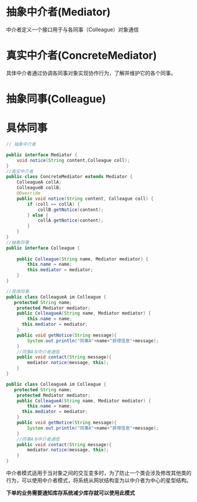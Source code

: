 # 抽象中介者(Mediator)  

中介者定义一个接口用于与各同事（Colleague）对象通信   

# 真实中介者(ConcreteMediator)  

具体中介者通过协调各同事对象实现协作行为，了解并维护它的各个同事。  

# 抽象同事(Colleague)   

# 具体同事  

``` JAVA  
// 抽象中介者  

public interface Mediator {
	void notice(String content,Colleague coll);
}   
//真实中介者  
public class ConcreteMediator extends Mediator {
    ColleagueA collA;
    ColleagueB collB;
    @Override
    public void notice(String content, Colleague coll) {
        if (coll == collA) {
            collB.getNotice(content);
        } else {
            collA.getNotice(content);
        }
    }
}     
//抽象同事  
public interface Colleague {
    
    public Colleague(String name, Mediator mediator) {
        this.name = name;
        this.mediator = mediator;
    }
}

//具体同事  
public class ColleagueA im Colleague {
   protected String name;
    protected Mediator mediator;
    public ColleagueA(String name, Mediator mediator) {
        this.name = name;
      this.mediator = mediator;
    }
    public void getNotice(String message){
        System.out.println("同事A"+name+"获得信息"+message);
    }
    //同事A与中介者通信
    public void contact(String message){
        mediator.notice(message, this);
    }
}

public class ColleagueA im Colleague {
   protected String name;
    protected Mediator mediator;
    public ColleagueA(String name, Mediator mediator) {
        this.name = name;
      this.mediator = mediator;
    }
    public void getNotice(String message){
        System.out.println("同事A"+name+"获得信息"+message);
    }
    //同事A与中介者通信
    public void contact(String message){
        mediator.notice(message, this);
    }
}


```



中介者模式适用于当对象之间的交互变多时，为了防止一个类会涉及修改其他类的行为，可以使用中介者模式，将系统从网状结构变为以中介者为中心的星型结构。

**下单的业务需要通知库存系统减少库存就可以使用此模式**





